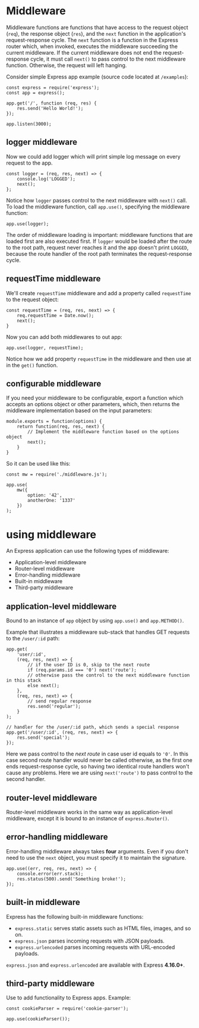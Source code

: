 # Middleware

Middleware functions are functions that have access to the request object (`req`), the response object (`res`), and the `next` function in the application's request-response cycle. The `next` function is a function in the Express router which, when invoked, executes the middleware succeeding the current middleware. If the current middleware does not end the request-response cycle, it must call `next()` to pass control to the next middleware function. Otherwise, the request will left hanging.

Consider simple Express app example (source code located at `/examples`):

```JS
const express = require('express');
const app = express();

app.get('/', function (req, res) {
    res.send('Hello World!');
});

app.listen(3000);
```

## logger middleware

Now we could add logger which will print simple log message on every request to the app.

```JS
const logger = (req, res, next) => {
    console.log('LOGGED');
    next();
};
```

Notice how `logger` passes control to the next middleware with `next()` call. To load the middleware function, call `app.use()`, specifying the middleware function:

```JS
app.use(logger);
```

The order of middleware loading is important: middleware functions that are loaded first are also executed first. If `logger` would be loaded after the route to the root path, request never reaches it and the app doesn't print `LOGGED`, because the route handler of the root path terminates the request-response cycle.

## requestTime middleware

We'll create `requestTime` middleware and add a property called `requestTime` to the request object:

```JS
const requestTime = (req, res, next) => {
    req.requestTime = Date.now();
    next();
}
```

Now you can add both middlewares to out app:

```JS
app.use(logger, requestTime);
```

Notice how we add property `requestTime` in the middleware and then use at in the `get()` function.

## configurable middleware

If you need your middleware to be configurable, export a function which accepts an options object or other parameters, which, then returns the middleware implementation based on the input parameters:

```JS
module.exports = function(options) {
    return function(req, res, next) {
        // Implement the middleware function based on the options object
        next();
    }
}
```

So it can be used like this:

```JS
const mw = require('./middleware.js');

app.use(
    mw({
        option: '42',
        anotherOne: '1337'
    })
);
```

# using middleware

An Express application can use the following types of middleware:

-   Application-level middleware
-   Router-level middleware
-   Error-handling middleware
-   Built-in middleware
-   Third-party middleware

## application-level middleware

Bound to an instance of `app` object by using `app.use()` and `app.METHOD()`.

Example that illustrates a middleware sub-stack that handles GET requests to the `/user/:id` path:

```JS
app.get(
    'user/:id',
    (req, res, next) => {
        // if the user ID is 0, skip to the next route
        if (req.params.id === '0') next('route');
        // otherwise pass the control to the next middleware function in this stack
        else next();
    },
    (req, res, next) => {
        // send regular response
        res.send('regular');
    }
);

// handler for the /user/:id path, which sends a special response
app.get('/user/:id', (req, res, next) => {
    res.send('special');
});
```

Here we pass control to the _next route_ in case user id equals to `'0'`. In this case second route handler would never be called otherwise, as the first one ends request-response cycle, so having two identical route handlers won't cause any problems. Here we are using `next('route')` to pass control to the second handler.

## router-level middleware

Router-level middleware works in the same way as application-level middleware, except it is bound to an instance of `express.Router()`.

## error-handling middleware

Error-handling middleware always takes **four** arguments. Even if you don't need to use the `next` object, you must specify it to maintain the signature.

```JS
app.use((err, req, res, next) => {
    console.error(err.stack);
    res.status(500).send('Something broke!');
});
```

## built-in middleware

Express has the following built-in middleware functions:

-   `express.static` serves static assets such as HTML files, images, and so on.
-   `express.json` parses incoming requests with JSON payloads.
-   `express.urlencoded` parses incoming requests with URL-encoded payloads.

`express.json` and `express.urlencoded` are available with Express **4.16.0+**.

## third-party middleware

Use to add functionality to Express apps. Example:

```JS
const cookieParser = require('cookie-parser');

app.use(cookieParser());
```
